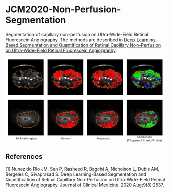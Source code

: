 # JCM2020-Non-Perfusion-Segmentation

Segmentation of capillary non-perfusion on Ultra-Wide-Field Retinal Fluorescein Angiography. The methods are described in [Deep Learning-Based Segmentation and Quantification of Retinal Capillary Non-Perfusion on Ultra-Wide-Field Retinal Fluorescein Angiography](https://www.mdpi.com/2077-0383/9/8/2537).

![Alt text](imgs/cnp_segm_example.png?raw=true "Example of CNP segmentation.")

## References
<a id="1">[1]</a> 
Nunez do Rio JM, Sen P, Rasheed R, Bagchi A, Nicholson L, Dubis AM, Bergeles C, Sivaprasad S. Deep Learning-Based Segmentation and Quantification of Retinal Capillary Non-Perfusion on Ultra-Wide-Field Retinal Fluorescein Angiography. Journal of Clinical Medicine. 2020 Aug;9(8):2537.

